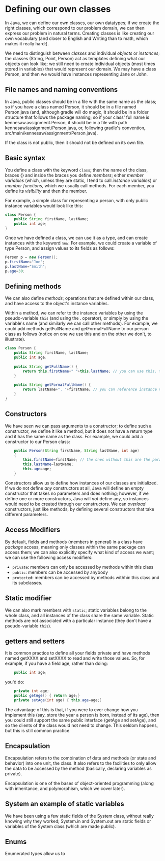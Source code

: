 Defining our own classes
===

In Java, we can define our own classes, our own datatypes; if we create the right classes, which correspond to our problem domain, we can then express our problem in natural terms. Creating classes is like creating our own vocabulary (and closer to English and Writing than to math, which makes it really hard:).

We need to distinguish between *classes* and individual *objects* or *instances*; the classes (String, Point, Person) act as templates defining what our objects can look like; we still need to create individual objects (most times stored in variables) that would represent our domain. We may have a class Person, and then we would have instances representing Jane or John.

## File names and naming conventions
In Java, public classes should be in a file with the same name as the class; so if you have a class named Person, it should be in a file named Person.java (and, although gradle will do magic, it should be in a folder structure that follows the package naming; so if your class' full name is kennesaw.assignment.Person, it should be in a file with path kennesaw/assignment/Person.java, or, following gradle's convention, src/main/kennesaw/assignment/Person.java).

If the class is not public, then it should not be defined on its own file.

## Basic syntax
You define a class with the keyword `class`; then the name of the class, braces {} and inside the braces you define *members*; either *member variables* (which, unless they are static, I tend to call *instance variables*) or *member functions*, which we usually call methods. For each member, you define its *visibility* and then the member.

For example, a simple class for representing a person, with only public instance variables would look like this:
```java
class Person {
	public String firstName, lastName;
	public int age;
}
```

Once we have defined a class, we can use it as a type, and can create instances with the keyword `new`. For example, we could create a variable of type Person, and assign values to its fields as follows:
```java
Person p = new Person();
p.firstName="Joe";
p.lastName="Smith";
p.age=30;
```

## Defining methods

We can also define *methods*; operations that are defined within our class, and have access to the object's instance variables. 

Within a method, we can refer to the instance variables by using the pseudo-variable `this` (and using the . operator), or simply by using the variable's name (and similarly we can call other methods). For example, we could add methods getFullName and getFormalFullName to our person class as follows (notice on one we use this and on the other we don't, to illustrate).

```java
class Person {
	public String firstName, lastName;
	public int age;
	
	public String getFullName() {
		return this.firstName+" "+this.lastName; // you can use this. to access instance variables (but don't have to)
	}
	
	public String getFormalFullName() {
		return lastName+", "+firstName; // you can reference instance variables without the this.
	}
}
```

## Constructors

We have seen we can pass arguments to a constructor; to define such a constructor, we define it like a method, but it does not have a return type and it has the same name as the class. For example, we could add a constructor to our Person class:

```java
	public Person(String firstName, String lastName, int age)
	{
		this.firstName=firstName; // the ones without this are the parameters
		this.lastName=lastName;
		this.age=age;
	}
```

Constructors allow us to define how instances of our classes are initialized. If we do not define *any* constructors at all, Java will define an empty constructor that takes no parameters and does nothing; however, if we define one or more constructors, Java will *not* define any, so instances would need to be created through our constructors. We can *overload* constructors, just like methods, by defining several constructors that take different parameters.

## Access Modifiers

By default, fields and methods (members in general) in a class have *package* access, meaning only classes within the same package can access them; we can also explicitly specify what kind of access we want; we can use the following access modifiers:

+ `private`: members can only be accessed by methods within this class
+ `public`: members can be accessed by anybody
+ `protected`: members can be accessed by methods withhin this class and its subclasses.

## Static modifier

We can also mark members with `static`; static variables belong to the whole class, and all instances of the class share the same variable. Static methods are not associated with a particular instance (they don't have a pseudo-variable `this`). 

## getters and setters

It is common practice to define all your fields private and have methods named getXXXX and setXXXX to read and write those values. So, for example, if you have a field age, rather than doing:

```java
	public int age;
```
you'd do:
```java
	private int age;
	public getAge() { return age;}
	private setAge(int age) { this.age=age;}
```

The advantage of this is that, if you were to ever change how you implement this (say, store the year a person is born, instead of its age), then you could still support the same public interface (getAge and setAge), and so the clients of the class would not need to change. This seldom happens, but this is still common practice.

## Encapsulation

Encapsulation refers to the combination of data and methods (or state and behavior) into one unit, the class. It also refers to the facilities to only allow the data to be accessed by the method (basically, declaring variables as private).

Encapsulation is one of the bases of object-oriented programming (along with inheritance, and polymorphism, which we cover later).


## System an example of static variables

We have been using a few static fields of the System class, without really knowing why they worked; System.in and System.out are static fields or variables of the System class (which are made public).

## Enums

Enumerated types allow us to 